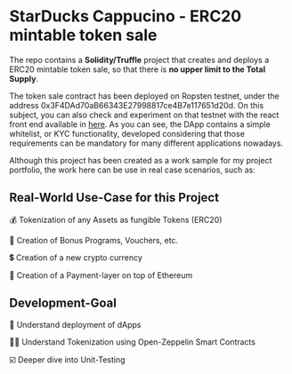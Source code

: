 # StarDucks Cappucino - ERC20 mintable token sale 

The repo contains a **Solidity/Truffle** project that creates and deploys a ERC20 mintable token sale, so that there is **no upper limit to the Total Supply**.

The token sale contract has been deployed on Ropsten testnet, under the address 0x3F4DAd70aB66343E27998817ce4B7e117651d20d. On this subject, you can also check and experiment on that testnet with the react front end available in [here](https://andresnaza.github.io/ERC20_mintable_token/). As you can see, the DApp contains a simple whitelist, or KYC functionality, developed considering that those requirements can be mandatory for many different applications nowadays.

Although this project has been created as a work sample for my project portfolio, the work here can be use in real case scenarios, such as:
 
## Real-World Use-Case for this Project

💰 Tokenization of any Assets as fungible Tokens (ERC20)

🏦 Creation of Bonus Programs, Vouchers, etc.

💲 Creation of a new crypto currency

🧾 Creation of a Payment-layer on top of Ethereum

## Development-Goal

🤖 Understand deployment of dApps

🦸‍♂️ Understand Tokenization using Open-Zeppelin Smart Contracts

☑️ Deeper dive into Unit-Testing